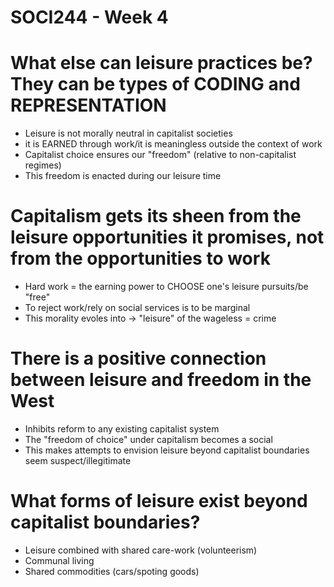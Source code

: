 # SOCI244 - Week 4

# What else can leisure practices be? They can be types of CODING and REPRESENTATION
- Leisure is not morally neutral in capitalist societies
- it is EARNED through work/it is meaningless outside the context of work
- Capitalist choice ensures our "freedom" (relative to non-capitalist regimes)
- This freedom is enacted during our leisure time

# Capitalism gets its sheen from the leisure opportunities it promises, not from the opportunities to work
- Hard work = the earning power to CHOOSE one's leisure pursuits/be "free"
- To reject work/rely on social services is to be marginal
- This morality evoles into -> "leisure" of the wageless = crime

# There is a positive connection between leisure and freedom in the West
- Inhibits reform to any existing capitalist system
- The "freedom of choice" under capitalism becomes a social
- This makes attempts to envision leisure beyond capitalist boundaries seem suspect/illegitimate

# What forms of leisure exist beyond capitalist boundaries?
- Leisure combined with shared care-work (volunteerism)
- Communal living
- Shared commodities (cars/spoting goods)